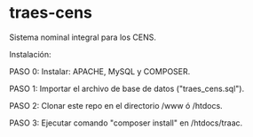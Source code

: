 # traes-cens

Sistema nominal integral para los CENS.

Instalación:

PASO 0: Instalar: APACHE, MySQL y COMPOSER.

PASO 1: Importar el archivo de base de datos ("traes_cens.sql").

PASO 2: Clonar este repo en el directorio /www ó /htdocs.

PASO 3: Ejecutar comando "composer install" en /htdocs/traac.
